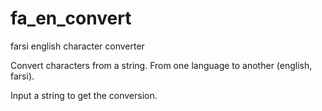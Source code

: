 # fa_en_convert
farsi english character converter

Convert characters from a string.
From one language to another (english, farsi).

Input a string to get the conversion.


